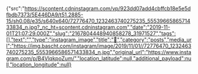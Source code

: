 {"src":"https://scontent.cdninstagram.com/vp/923dd07add4cbffcb18e5e5dfbdb7373/5E446DA9/t51.2885-15/sh0.08/e35/s640x640/72776470_1232463740275235_5553966586571433834_n.jpg?_nc_ht=scontent.cdninstagram.com","date":"2019-11-01T21:07:29.000Z","slug":"2167804448940858278_31971527","tags":[],"text":"","type":"instagram_image","title":"👮","category":"posts","media_url":"https://img.bascht.com/instagram/image/2019/11/01//72776470_1232463740275235_5553966586571433834_n.jpg","original_url":"https://www.instagram.com/p/B4VlqkpoZum/","location_latitude":null,"additional_payload":null,"location_longitude":null}
